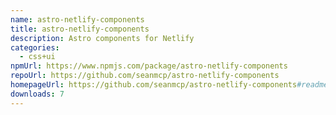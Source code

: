 ```yaml
---
name: astro-netlify-components
title: astro-netlify-components
description: Astro components for Netlify
categories:
  - css+ui
npmUrl: https://www.npmjs.com/package/astro-netlify-components
repoUrl: https://github.com/seanmcp/astro-netlify-components
homepageUrl: https://github.com/seanmcp/astro-netlify-components#readme
downloads: 7
---
```

